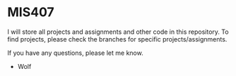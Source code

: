 # MIS407

I will store all projects and assignments and other code in this repository.
To find projects, please check the branches for specific projects/assignments.

If you have any questions, please let me know.

- Wolf
